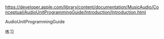 https://developer.apple.com/library/content/documentation/MusicAudio/Conceptual/AudioUnitProgrammingGuide/Introduction/Introduction.html

AudioUnitProgrammingGuide

练习